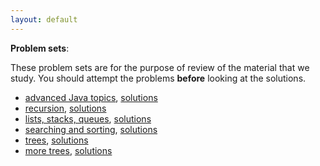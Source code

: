 ```yaml
---
layout: default
---
```



__Problem sets__:

These problem sets are for the purpose of review of the material that we study. You should
attempt the problems __before__ looking at the solutions.

- [advanced Java topics](problem_sets/problem_set_01.pdf),
 [solutions](problem_sets/problem_set_01_sol.pdf)
- [recursion](problem_sets/problem_set_02.pdf),
[solutions](problem_sets/problem_set_02_sol.pdf)
- [lists, stacks, queues](problem_sets/problem_set_03.pdf),
 [solutions](problem_sets/problem_set_03_sol.pdf)
- [searching and sorting](problem_sets/problem_set_04.pdf),
 [solutions](problem_sets/problem_set_04_sol.pdf)
- [trees](problem_sets/problem_set_05.pdf),
 [solutions](problem_sets/problem_set_05_sol.pdf)
- [more trees](problem_sets/problem_set_07.pdf),
 [solutions](problem_sets/problem_set_07_sol.pdf)
